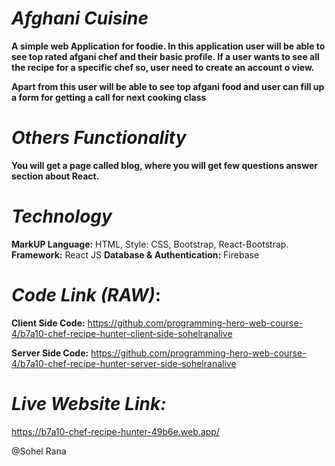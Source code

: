 # _Afghani Cuisine_
**A simple web Application for foodie. In this application user will be able to see top rated afgani chef and their basic profile. If a user wants to see all the recipe for a specific chef so, user need to create an account o view.**

**Apart from this user will be able to see top afgani food and user can fill up a form for getting a call for next cooking class**


# _Others Functionality_
**You will get a page called blog, where you will get few questions answer section about React.**


# _Technology_
**MarkUP Language:** HTML, Style: CSS, Bootstrap, React-Bootstrap.
**Framework:** React JS
**Database & Authentication:** Firebase


# _Code Link (RAW)_:
**Client Side Code:** https://github.com/programming-hero-web-course-4/b7a10-chef-recipe-hunter-client-side-sohelranalive

**Server Side Code:** https://github.com/programming-hero-web-course-4/b7a10-chef-recipe-hunter-server-side-sohelranalive


# _Live Website Link:_ 
https://b7a10-chef-recipe-hunter-49b6e.web.app/



@Sohel Rana